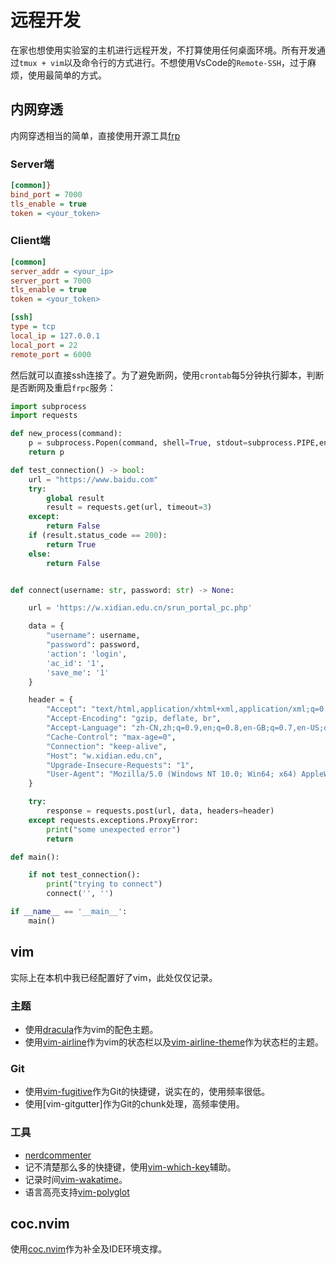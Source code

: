 # 远程开发

在家也想使用实验室的主机进行远程开发，不打算使用任何桌面环境。所有开发通过`tmux + vim`以及命令行的方式进行。不想使用VsCode的`Remote-SSH`，过于麻烦，使用最简单的方式。

## 内网穿透

内网穿透相当的简单，直接使用开源工具[frp](https://github.com/fatedier/frp)

### Server端

```ini
[common]}
bind_port = 7000
tls_enable = true
token = <your_token>
```

### Client端

```ini
[common]
server_addr = <your_ip>
server_port = 7000
tls_enable = true
token = <your_token>

[ssh]
type = tcp
local_ip = 127.0.0.1
local_port = 22
remote_port = 6000
```

然后就可以直接ssh连接了。为了避免断网，使用`crontab`每5分钟执行脚本，判断是否断网及重启`frpc`服务：

```py
import subprocess
import requests

def new_process(command):
    p = subprocess.Popen(command, shell=True, stdout=subprocess.PIPE,encoding="utf-8")
    return p

def test_connection() -> bool:
    url = "https://www.baidu.com"
    try:
        global result
        result = requests.get(url, timeout=3)
    except:
        return False
    if (result.status_code == 200):
        return True
    else:
        return False


def connect(username: str, password: str) -> None:

    url = 'https://w.xidian.edu.cn/srun_portal_pc.php'

    data = {
        "username": username,
        "password": password,
        'action': 'login',
        'ac_id': '1',
        'save_me': '1'
    }

    header = {
        "Accept": "text/html,application/xhtml+xml,application/xml;q=0.9,image/webp,image/apng,*/*;q=0.8,application/signed-exchange;v=b3;q=0.9",
        "Accept-Encoding": "gzip, deflate, br",
        "Accept-Language": "zh-CN,zh;q=0.9,en;q=0.8,en-GB;q=0.7,en-US;q=0.6",
        "Cache-Control": "max-age=0",
        "Connection": "keep-alive",
        "Host": "w.xidian.edu.cn",
        "Upgrade-Insecure-Requests": "1",
        "User-Agent": "Mozilla/5.0 (Windows NT 10.0; Win64; x64) AppleWebKit/537.36 (KHTML, like Gecko) Chrome/97.0.4692.71 Safari/537.36 Edg/97.0.1072.62",
    }

    try:
        response = requests.post(url, data, headers=header)
    except requests.exceptions.ProxyError:
        print("some unexpected error")
        return

def main():

    if not test_connection():
        print("trying to connect")
        connect('', '')

if __name__ == '__main__':
    main()

```

## vim

实际上在本机中我已经配置好了vim，此处仅仅记录。

### 主题

+ 使用[dracula](https://github.com/dracula/vim.git)作为vim的配色主题。
+ 使用[vim-airline](https://github.com/vim-airline/vim-airline)作为vim的状态栏以及[vim-airline-theme](https://github.com/vim-airline/vim-airline-themes)作为状态栏的主题。

### Git

+ 使用[vim-fugitive](https://github.com/tpope/vim-fugitive)作为Git的快捷键，说实在的，使用频率很低。
+ 使用[vim-gitgutter]作为Git的chunk处理，高频率使用。

### 工具

+ [nerdcommenter](https://github.com/preservim/nerdcommenter)
+ 记不清楚那么多的快捷键，使用[vim-which-key](https://github.com/liuchengxu/vim-which-key)辅助。
+ 记录时间[vim-wakatime](https://github.com/wakatime/vim-wakatime)。
+ 语言高亮支持[vim-polyglot](https://github.com/sheerun/vim-polyglot)

## coc.nvim

使用[coc.nvim](https://github.com/neoclide/coc.nvim.git)作为补全及IDE环境支撑。
